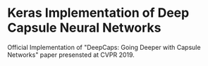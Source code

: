 # Keras Implementation of Deep Capsule Neural Networks
Official Implementation of "DeepCaps: Going Deeper with Capsule Networks" paper presensted at CVPR 2019.
